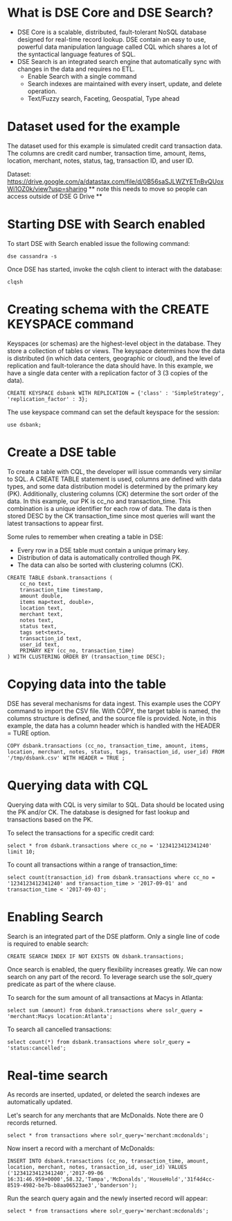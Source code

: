 # What is DSE Core and DSE Search?

* DSE Core is a scalable, distributed, fault-tolerant NoSQL database designed for real-time record lookup. DSE contain an easy to use, powerful data manipulation language called CQL which shares a lot of the syntactical language features of SQL.
* DSE Search is an integrated search engine that automatically sync with changes in the data and requires no ETL.
  * Enable Search with a single command
  * Search indexes are maintained with every insert, update, and delete operation.
  * Text/Fuzzy search, Faceting, Geospatial, Type ahead

# Dataset used for the example

The dataset used for this example is simulated credit card transaction data. The columns are credit card number, transaction time, amount, items, location, merchant, notes, status, tag, transaction ID, and user ID.

Dataset: https://drive.google.com/a/datastax.com/file/d/0B56saSJLWZYETnBvQUoxWi1OZ0k/view?usp=sharing
** note this needs to move so people can access outside of DSE G Drive **

# Starting DSE with Search enabled

To start DSE with Search enabled issue the following command:

`dse cassandra -s`

Once DSE has started, invoke the cqlsh client to interact with the database:

`clqsh`

# Creating schema with the CREATE KEYSPACE command

Keyspaces (or schemas) are the highest-level object in the database. They store a collection of tables or views. The keyspace determines how the data is distributed (in which data centers, geographic or cloud), and the level of replication and fault-tolerance the data should have. In this example, we have a single data center with a replication factor of 3 (3 copies of the data). 

`CREATE KEYSPACE dsbank WITH REPLICATION = {'class' : 'SimpleStrategy', 'replication_factor' : 3};`

The use keyspace command can set the default keyspace for the session:

`use dsbank;`

# Create a DSE table

To create a table with CQL, the developer will issue commands very similar to SQL. A CREATE TABLE statement is used, columns are defined with data types, and some data distribution model is determined by the primary key (PK). Additionally, clustering columns (CK) determine the sort order of the data. In this example, our PK is cc_no and transaction_time. This combination is a unique identifier for each row of data. The data is then stored DESC by the CK transaction_time since most queries will want the latest transactions to appear first.

Some rules to remember when creating a table in DSE:
* Every row in a DSE table must contain a unique primary key.
* Distribution of data is automatically controlled though PK.
* The data can also be sorted with clustering columns (CK).

```
CREATE TABLE dsbank.transactions (
    cc_no text,
    transaction_time timestamp,
    amount double,
    items map<text, double>,
    location text,
    merchant text,
    notes text,
    status text,
    tags set<text>,
    transaction_id text,
    user_id text,
    PRIMARY KEY (cc_no, transaction_time)
) WITH CLUSTERING ORDER BY (transaction_time DESC);
```

# Copying data into the table

DSE has several mechanisms for data ingest. This example uses the COPY command to import the CSV file. With COPY, the target table is named, the columns structure is defined, and the source file is provided. Note, in this example, the data has a column header which is handled with the HEADER = TURE option.

`COPY dsbank.transactions (cc_no, transaction_time, amount, items, location, merchant, notes, status, tags, transaction_id, user_id) FROM '/tmp/dsbank.csv' WITH HEADER = TRUE ;`

# Querying data with CQL

Querying data with CQL is very similar to SQL. Data should be located using the PK and/or CK. The database is designed for fast lookup and transactions based on the PK.

To select the transactions for a specific credit card:

`select * from dsbank.transactions where cc_no = '1234123412341240' limit 10;`

To count all transactions within a range of transaction_time:

`select count(transaction_id) from dsbank.transactions where cc_no = '1234123412341240' and transaction_time > '2017-09-01' and transaction_time < '2017-09-03';`

# Enabling Search

Search is an integrated part of the DSE platform. Only a single line of code is required to enable search:

`CREATE SEARCH INDEX IF NOT EXISTS ON dsbank.transactions;`

Once search is enabled, the query flexibility increases greatly. We can now search on any part of the record. To leverage search use the solr_query predicate as part of the where clause.

To search for the sum amount of all transactions at Macys in Atlanta:

`select sum (amount) from dsbank.transactions where solr_query = 'merchant:Macys location:Atlanta';`

To search all cancelled transactions:

`select count(*) from dsbank.transactions where solr_query = 'status:cancelled';`

# Real-time search

As records are inserted, updated, or deleted the search indexes are automatically updated.

Let's search for any merchants that are McDonalds. Note there are 0 records returned.

`select * from transactions where solr_query='merchant:mcdonalds';`

Now insert a record with a merchant of McDonalds:

`INSERT INTO dsbank.transactions (cc_no, transaction_time, amount, location, merchant, notes, transaction_id, user_id)
  VALUES ('1234123412341240','2017-09-06 16:31:46.959+0000',58.32,'Tampa','McDonalds','HouseHold','31f4d4cc-8519-4982-be7b-b8aa06523ae3','banderson');`

Run the search query again and the newly inserted record will appear:

`select * from transactions where solr_query='merchant:mcdonalds';`











